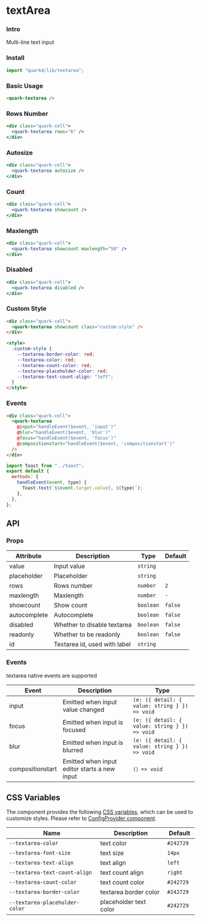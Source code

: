 # textArea

### Intro

Multi-line text input

### Install

```jsx
import "quarkd/lib/textarea";
```

### Basic Usage

```html
<quark-textarea />
```

### Rows Number

```jsx
<div class="quark-cell">
  <quark-textarea rows="6" />
</div>
```

### Autosize

```jsx
<div class="quark-cell">
  <quark-textarea autosize />
</div>
```

### Count

```jsx
<div class="quark-cell">
  <quark-textarea showcount />
</div>
```

### Maxlength

```jsx
<div class="quark-cell">
  <quark-textarea showcount maxlength="50" />
</div>
```

### Disabled

```jsx
<div class="quark-cell">
  <quark-textarea disabled />
</div>
```

### Custom Style

```html
<div class="quark-cell">
  <quark-textarea showcount class="custom-style" />
</div>

<style>
  .custom-style {
    --textarea-border-color: red;
    --textarea-color: red;
    --textarea-count-color: red;
    --textarea-placeholder-color: red;
    --textarea-text-count-align: "left";
  }
</style>
```

### Events

```html
<div class="quark-cell">
  <quark-textarea
    @input="handleEvent($event, 'input')"
    @blur="handleEvent($event, 'blur')"
    @focus="handleEvent($event, 'focus')"
    @compositionstart="handleEvent($event, 'compositionstart')"
  />
</div>
```

```js
import Toast from "../toast";
export default {
  methods: {
    handleEvent(event, type) {
      Toast.text(`${event.target.value}, ${type}`);
    },
  },
};
```

## API

### Props

| Attribute    | Description                  | Type      | Default |
| ------------ | ---------------------------- | --------- | ------- |
| value        | Input value                  | `string`  |
| placeholder  | Placeholder                  | `string`  |
| rows         | Rows number                  | `number`  | `2`     |
| maxlength    | Maxlength                    | `number`  | `-`     |
| showcount    | Show count                   | `boolean` | `false` |
| autocomplete | Autocomplete                 | `boolean` | `false` |
| disabled     | Whether to disable textarea  | `boolean` | `false` |
| readonly     | Whether to be readonly       | `boolean` | `false` |
| id           | Textarea id, used with label | `string`  |

### Events

textarea native events are supported

| Event            | Description                                  | Type                                    |
| ---------------- | -------------------------------------------- | --------------------------------------- |
| input            | Emitted when input value changed             | `(e: ({ detail: { value: string } }) => void` |
| focus            | Emitted when input is focused                | `(e: ({ detail: { value: string } }) => void` |
| blur             | Emitted when input is blurred                | `(e: ({ detail: { value: string } }) => void` |
| compositionstart | Emitted when input editor starts a new input | `(）=> void `                            |

## CSS Variables

The component provides the following [CSS variables](https://developer.mozilla.org/zh-CN/docs/Web/CSS/Using_CSS_custom_properties), which can be used to customize styles. Please refer to [ConfigProvider component](#/zh-CN/guide/theme).

| Name                           | Description            | Default    |
| ------------------------------ | ---------------------- | ---------- |
| `--textarea-color`             | text color             | `#242729 ` |
| `--textarea-font-size`         | text size              | `14px`     |
| `--textarea-text-align`        | text align             | `left`     |
| `--textarea-text-count-align`  | text count align       | `right`    |
| `--textarea-count-color`       | text count color       | `#242729`  |
| `--textarea-border-color`      | textarea border color  | `#242729`  |
| `--textarea-placeholder-color` | placeholder text color | `#242729`  |
